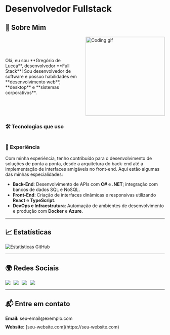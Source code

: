 # Desenvolvedor Fullstack

## 🚀 Sobre Mim

<section style="display: flex; justify-content: space-between; align-items: center;">
  <!-- Texto à esquerda -->
  <div style="flex: 1;">
    <p>Olá, eu sou **Gregório de Lucca**, desenvolvedor **Full Stack**! Sou desenvolvedor de software e possuo habilidades em **desenvolvimento web**, **desktop** e **sistemas corporativos**.</p>
  </div>
  
  <!-- GIF à direita -->
  <div style="flex-shrink: 0; margin-left: 20px;">
    <img src="https://media.giphy.com/media/qgQUggAC3Pfv687qPC/giphy.gif" width="250" alt="Coding gif" />
  </div>
</section>

### 🛠️ Tecnologias que uso

<section style="display: flex; gap: 20px; flex-wrap: wrap;">
  <i class="devicon-csharp-plain" title="C#"></i>
  <i class="devicon-dotnet-plain" title=".NET"></i>
  <i class="devicon-react-original" title="React"></i>
  <i class="devicon-typescript-plain" title="TypeScript"></i>
  <i class="devicon-azure-plain" title="Azure"></i>
  <i class="devicon-docker-plain" title="Docker"></i>
  <i class="devicon-microsoftsqlserver-plain" title="SQL Server"></i>
</section>

### 💼 Experiência

Com minha experiência, tenho contribuído para o desenvolvimento de soluções de ponta a ponta, desde a arquitetura do back-end até a implementação de interfaces amigáveis no front-end. Aqui estão algumas das minhas especialidades:

- **Back-End**: Desenvolvimento de APIs com **C#** e **.NET**; integração com bancos de dados SQL e NoSQL.
- **Front-End**: Criação de interfaces dinâmicas e responsivas utilizando **React** e **TypeScript**.
- **DevOps e Infraestrutura**: Automação de ambientes de desenvolvimento e produção com **Docker** e **Azure**.

---

## 📈 Estatísticas

![Estatísticas GitHub](https://github-readme-stats.vercel.app/api?username=seu-usuario&show_icons=true&hide_title=true&hide=prs&count_private=true&hide_border=true&theme=radical)

---

## 🌍 Redes Sociais

<section style="display: flex; gap: 10px;">
  <a href="https://www.linkedin.com/in/seu-linkedin/">
    <img src="https://img.shields.io/badge/LinkedIn-0A66C2?style=flat&logo=linkedin&logoColor=white" />
  </a>
  <a href="https://twitter.com/seu-twitter">
    <img src="https://img.shields.io/badge/Twitter-1DA1F2?style=flat&logo=twitter&logoColor=white" />
  </a>
  <a href="https://github.com/seu-usuario">
    <img src="https://img.shields.io/badge/GitHub-181717?style=flat&logo=github&logoColor=white" />
  </a>
  <a href="https://www.instagram.com/seu-instagram/">
    <img src="https://img.shields.io/badge/Instagram-E4405F?style=flat&logo=instagram&logoColor=white" />
  </a>
</section>

---

## 📬 Entre em contato

<section style="display: flex; flex-direction: column; gap: 10px;">
  <div>
    <strong>Email:</strong> seu-email@exemplo.com
  </div>
  <div>
    <strong>Website:</strong> [seu-website.com](https://seu-website.com)
  </div>
</section>

